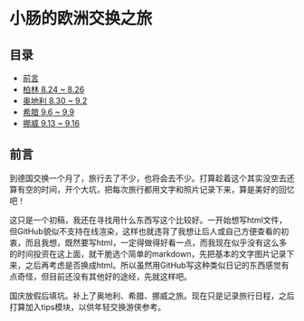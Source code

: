 # 小肠的欧洲交换之旅

## 目录

- [前言](##0)
- [柏林 8.24 ~ 8.26](1_Berlin.md)
- [奥地利 8.30 ~ 9.2](2_Austria.md)
- [希腊 9.6 ~ 9.9](3_Greece.md)
- [挪威 9.13 ~ 9.16](4_Norway.md)

<h2 id = "0">前言</h2>
到德国交换一个月了，旅行去了不少，也将会去不少。打算趁着这个其实没空去还算有空的时间，开个大坑，把每次旅行都用文字和照片记录下来，算是美好的回忆吧！

这只是一个初稿，我还在寻找用什么东西写这个比较好。一开始想写html文件，但GitHub貌似不支持在线渲染，这样也就违背了我想让后人或自己方便查看的初衷，而且我想，既然要写html，一定得做得好看一点，而我现在似乎没有这么多的时间投资在这上面，就干脆选个简单的markdown，先把基本的文字图片记录下来，之后再考虑是否换成html。所以虽然用GitHub写这种类似日记的东西感觉有点奇怪，但目前还没有其他好的途经，先就这样吧。

国庆放假后填坑。补上了奥地利、希腊、挪威之旅。现在只是记录旅行日程，之后打算加入tips模块，以供年轻交换游侠参考。